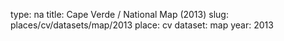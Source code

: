 type: na
title: Cape Verde / National Map (2013)
slug: places/cv/datasets/map/2013
place: cv
dataset: map
year: 2013
